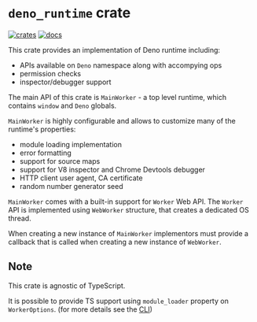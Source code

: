 # `deno_runtime` crate

[![crates](https://img.shields.io/crates/v/deno_runtime.svg)](https://crates.io/crates/deno_runtime)
[![docs](https://docs.rs/deno_runtime/badge.svg)](https://docs.rs/deno_runtime)

This crate provides an implementation of Deno runtime including:

- APIs available on `Deno` namespace along with accompying ops
- permission checks
- inspector/debugger support

The main API of this crate is `MainWorker` - a top level runtime, which contains
`window` and `Deno` globals.

`MainWorker` is highly configurable and allows to customize many of the
runtime's properties:

- module loading implementation
- error formatting
- support for source maps
- support for V8 inspector and Chrome Devtools debugger
- HTTP client user agent, CA certificate
- random number generator seed

`MainWorker` comes with a built-in support for `Worker` Web API. The `Worker`
API is implemented using `WebWorker` structure, that creates a dedicated OS
thread.

When creating a new instance of `MainWorker` implementors must provide a
callback that is called when creating a new instance of `WebWorker`.

## Note

This crate is agnostic of TypeScript.

It is possible to provide TS support using `module_loader` property on
`WorkerOptions`. (for more details see the
[CLI](https://github.com/denoland/deno/tree/master/cli))
